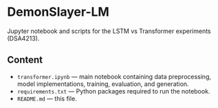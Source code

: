 # DemonSlayer-LM
Jupyter notebook and scripts for the LSTM vs Transformer experiments (DSA4213).

## Content
- `transformer.ipynb` — main notebook containing data preprocessing, model implementations, training, evaluation, and generation.
- `requirements.txt` — Python packages required to run the notebook.
- `README.md` — this file.
